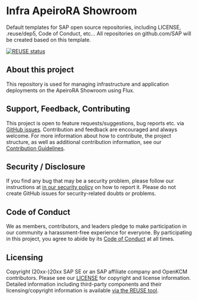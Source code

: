 # Infra ApeiroRA Showroom

Default templates for SAP open source repositories, including LICENSE, .reuse/dep5, Code of Conduct, etc... All repositories on github.com/SAP will be created based on this template.

[![REUSE status](https://api.reuse.software/badge/github.com/openkcm/infra-apeirora-showroom)](https://api.reuse.software/info/github.com/openkcm/infra-apeirora-showroom)

## About this project

This repository is used for managing infrastructure and application deployments on the ApeiroRA Showroom using Flux.


## Support, Feedback, Contributing

This project is open to feature requests/suggestions, bug reports etc. via [GitHub issues](https://github.com/openkcm/infra-apeirora-showroom/issues). Contribution and feedback are encouraged and always welcome. For more information about how to contribute, the project structure, as well as additional contribution information, see our [Contribution Guidelines](CONTRIBUTING.md).

## Security / Disclosure
If you find any bug that may be a security problem, please follow our instructions at [in our security policy](https://github.com/openkcm/infra-apeirora-showroom/security/policy) on how to report it. Please do not create GitHub issues for security-related doubts or problems.

## Code of Conduct

We as members, contributors, and leaders pledge to make participation in our community a harassment-free experience for everyone. By participating in this project, you agree to abide by its [Code of Conduct](https://github.com/openkcm/.github/blob/main/CODE_OF_CONDUCT.md) at all times.

## Licensing

Copyright (20xx-)20xx SAP SE or an SAP affiliate company and OpenKCM contributors. Please see our [LICENSE](LICENSE) for copyright and license information. Detailed information including third-party components and their licensing/copyright information is available [via the REUSE tool](https://api.reuse.software/info/github.com/openkcm/infra-apeirora-showroom).
